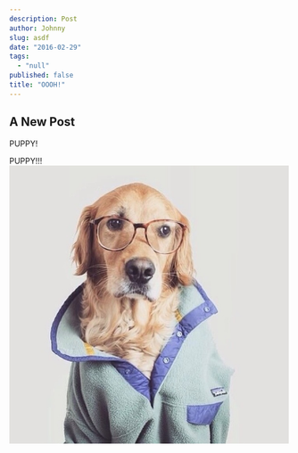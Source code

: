 ```yaml
---
description: Post
author: Johnny
slug: asdf
date: "2016-02-29"
tags: 
  - "null"
published: false
title: "OOOH!"
---
```




## A New Post
PUPPY!


PUPPY!!!![asdf.jpg](images/asdf.jpg)
